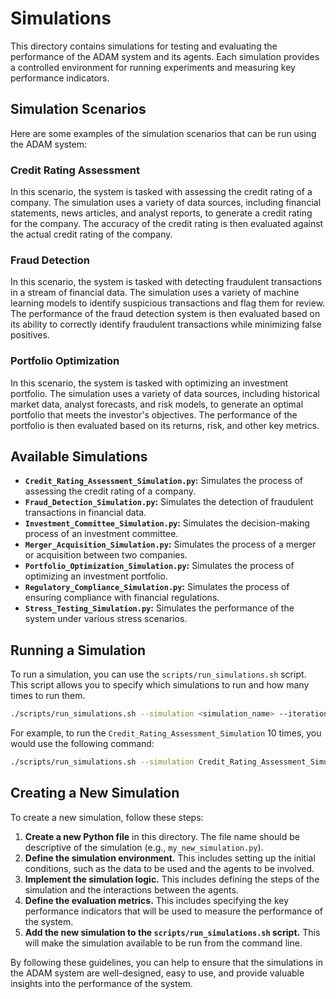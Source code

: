 # Simulations

This directory contains simulations for testing and evaluating the performance of the ADAM system and its agents. Each simulation provides a controlled environment for running experiments and measuring key performance indicators.

## Simulation Scenarios

Here are some examples of the simulation scenarios that can be run using the ADAM system:

### Credit Rating Assessment

In this scenario, the system is tasked with assessing the credit rating of a company. The simulation uses a variety of data sources, including financial statements, news articles, and analyst reports, to generate a credit rating for the company. The accuracy of the credit rating is then evaluated against the actual credit rating of the company.

### Fraud Detection

In this scenario, the system is tasked with detecting fraudulent transactions in a stream of financial data. The simulation uses a variety of machine learning models to identify suspicious transactions and flag them for review. The performance of the fraud detection system is then evaluated based on its ability to correctly identify fraudulent transactions while minimizing false positives.

### Portfolio Optimization

In this scenario, the system is tasked with optimizing an investment portfolio. The simulation uses a variety of data sources, including historical market data, analyst forecasts, and risk models, to generate an optimal portfolio that meets the investor's objectives. The performance of the portfolio is then evaluated based on its returns, risk, and other key metrics.

## Available Simulations

*   **`Credit_Rating_Assessment_Simulation.py`:** Simulates the process of assessing the credit rating of a company.
*   **`Fraud_Detection_Simulation.py`:** Simulates the detection of fraudulent transactions in financial data.
*   **`Investment_Committee_Simulation.py`:** Simulates the decision-making process of an investment committee.
*   **`Merger_Acquisition_Simulation.py`:** Simulates the process of a merger or acquisition between two companies.
*   **`Portfolio_Optimization_Simulation.py`:** Simulates the process of optimizing an investment portfolio.
*   **`Regulatory_Compliance_Simulation.py`:** Simulates the process of ensuring compliance with financial regulations.
*   **`Stress_Testing_Simulation.py`:** Simulates the performance of the system under various stress scenarios.

## Running a Simulation

To run a simulation, you can use the `scripts/run_simulations.sh` script. This script allows you to specify which simulations to run and how many times to run them.

```bash
./scripts/run_simulations.sh --simulation <simulation_name> --iterations <num_iterations>
```

For example, to run the `Credit_Rating_Assessment_Simulation` 10 times, you would use the following command:

```bash
./scripts/run_simulations.sh --simulation Credit_Rating_Assessment_Simulation --iterations 10
```

## Creating a New Simulation

To create a new simulation, follow these steps:

1.  **Create a new Python file** in this directory. The file name should be descriptive of the simulation (e.g., `my_new_simulation.py`).
2.  **Define the simulation environment.** This includes setting up the initial conditions, such as the data to be used and the agents to be involved.
3.  **Implement the simulation logic.** This includes defining the steps of the simulation and the interactions between the agents.
4.  **Define the evaluation metrics.** This includes specifying the key performance indicators that will be used to measure the performance of the system.
5.  **Add the new simulation to the `scripts/run_simulations.sh` script.** This will make the simulation available to be run from the command line.

By following these guidelines, you can help to ensure that the simulations in the ADAM system are well-designed, easy to use, and provide valuable insights into the performance of the system.
